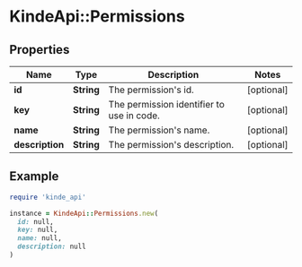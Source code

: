 # KindeApi::Permissions

## Properties

| Name | Type | Description | Notes |
| ---- | ---- | ----------- | ----- |
| **id** | **String** | The permission&#39;s id. | [optional] |
| **key** | **String** | The permission identifier to use in code. | [optional] |
| **name** | **String** | The permission&#39;s name. | [optional] |
| **description** | **String** | The permission&#39;s description. | [optional] |

## Example

```ruby
require 'kinde_api'

instance = KindeApi::Permissions.new(
  id: null,
  key: null,
  name: null,
  description: null
)
```

